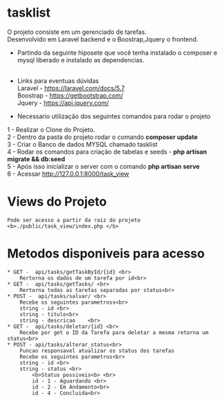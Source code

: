 # tasklist
O projeto consiste em um gerenciado de tarefas.<br>
Desenvolvido em Laravel backend e o Boostrap,Jquery o frontend.



* Partindo da seguinte hiposete que você tenha instalado o composer e mysql liberado e instalado as dependencias.<br><br>
* Links para eventuas dúvidas<br>
    Laravel  - https://laravel.com/docs/5.7<br>
    Boostrap - https://getbootstrap.com/<br>
    Jquery   - https://api.jquery.com/<br>

* Necessario utilização dos seguintes comandos para rodar o projeto<br>

1 - Realizar o Clone do Projeto.<br>
2 - Dentro da pasta do projeto rodar o comando <b>composer update</b><br>
3 - Criar o Banco de dados MYSQL chamado tasklist<br>
4 - Rodar os comandos para criação de tabelas e seeds - <b>php artisan migrate && db:seed </b><br>
5 - Após isso inicializar o server com o comando <b>php artisan serve</b><br>
6 - Acessar http://127.0.0.1:8000/task_view <br>


# Views do Projeto
    Pode ser acesso a partir da raiz do projeto <b>./public/task_view/index.php </b>



# Metodos disponiveis para acesso
  
    
    * GET -  api/tasks/getTaskById/{id} <br>
        Rertorna os dados de um tarefa por id<br>
    * GET -  api/tasks/getTasks/ <br>
        Rertorna todas as tarefas separadas por status<br>
    * POST -  api/tasks/salvar/ <br>
        Recebe os seguintes parametross<br>
        string - id <br>
        string - titulo<br>
        string - descricao    <br>    
    * GET -  api/tasks/deletar/{id} <br>
        Recebe por get o ID da Tarefa para deletar a mesma retorna um status<br>
    * POST - api/tasks/alterar_status<br> 
        Funcao responsavel atualizar os status dos tarefas
        Recebe os seguintes parametros<br>
        string - id <br>
        string - status <br>
            <b>Status possiveis<b> <br>
            id - 1 - Aguardando <br>
            id - 2 - Em Andamento<br>
            id - 4 - Concluida<br>
